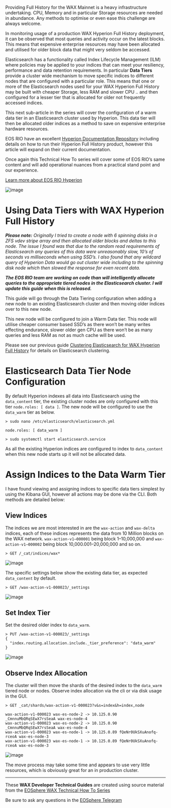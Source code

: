 Providing Full History for the WAX Mainnet is a heavy infrastructure undertaking. CPU, Memory and in particular Storage resources are needed in abundance. Any methods to optimise or even ease this challenge are always welcome.

In monitoring usage of a production WAX Hyperion Full History deployment, it can be observed that most queries and activity occur on the latest blocks. This means that expensive enterprise resources may have been allocated and utilised for older block data that might very seldom be accessed.

Elasticsearch has a functionality called Index Lifecycle Management (ILM) where policies may be applied to your indices that can meet your resiliency, performance and data retention requirements. In particular  **Data Tiers** provide a cluster wide mechanism to move specific indices to different nodes that are configured with a particular role. This means that one or more of the Elasticsearch nodes used for your WAX Hyperion Full History may be built with cheaper Storage, less RAM and slower CPU .. and then configured for a lesser tier that is allocated for older not frequently accessed indices.

This next sub-article in the series will cover the configuration of a warm data tier in an Elasticsearch cluster used by Hyperion. This data tier will then be allocated older indices as a method to save on expensive enterprise hardware resources.

EOS RIO have an excellent  [Hyperion Documentation Repository](https://hyperion.docs.eosrio.io/)  including details on how to run their Hyperion Full History product, however this article will expand on their current documentation.

Once again this Technical How To series will cover some of EOS RIO’s same content and will add operational nuances from a practical stand point and our experience.

[Learn more about EOS RIO Hyperion](https://eosrio.io/hyperion/)

![image](https://github.com/user-attachments/assets/2ce31a7d-8a87-48a4-b85a-b5bb1e0685a8)

# Using Data Tiers with WAX Hyperion Full History

**_Please note:_** _Originally I tried to create a node with 6 spinning disks in a ZFS vdev stripe array and then allocated older blocks and deltas to this node. The issue I found was that due to the random read requirements of Elasticsearch any queries of this data were unreasonably slow, 10’s of seconds vs milliseconds when using SSD’s. I also found that any wildcard query of Hyperion Data would go out cluster wide including to the spinning disk node which then slowed the response for even recent data._

**_The EOS RIO team are working on code than will intelligently allocate queries to the appropriate tiered nodes in the Elasticsearch cluster. I will update this guide when this is released._**

This guide will go through the Data Tiering configuration when adding a new node to an existing Elasticsearch cluster and then moving older indices over to this new node.

This new node will be configured to join a Warm Data tier. This node will utilise cheaper consumer based SSD’s as there won’t be many writes effecting endurance, slower older gen CPU as there won’t be as many queries and less RAM as not as much cache will be used.

Please see our previous guide  [Clustering Elasticsearch for WAX Hyperion Full History](https://docs.wax.io/operate/wax-hyperion/wax-clustering-elasticsearch-for-hyperion.html)  for details on Elasticsearch clustering.

# Elasticsearch Data Tier Node Configuration

By default Hyperion indexes all data into Elasticsearch using the  `data_content`  tier, the existing cluster nodes are only configured with this tier  `node.roles: [ data ]`. The new node will be configured to use the  `data_warm`  tier as below.

```
> sudo nano /etc/elasticsearch/elasticsearch.yml  
  
node.roles: [ data_warm ]  
  
> sudo systemctl start elasticsearch.service
```

As all the existing Hyperion indices are configured to index to  `data_content`  when this new node starts up it will not be allocated data.

# Assign Indices to the Data Warm Tier

I have found viewing and assigning indices to specific data tiers simplest by using the Kibana GUI, however all actions may be done via the CLI. Both methods are detailed below:

## View Indices

The indices we are most interested in are the  `wax-action`  and  `wax-delta`  indices, each of these indices represents the data from 10 Million blocks on the WAX network.  `wax-action-v1–000001`  being block 1–10,000,000 and  `wax-action-v1–000002`  being block 10,000.001–20,000,000 and so on.

```
> GET /_cat/indices/wax*
```

![image](https://github.com/user-attachments/assets/8c46dd0d-34d4-4a9c-a058-d09b8a071b07)


The specific settings below show the existing data tier, as expected  `data_content`  by default.

```
> GET /wax-action-v1-000023/_settings
```

![image](https://github.com/user-attachments/assets/82830550-359f-4129-94a3-403ff4803d1b)

## Set Index Tier

Set the desired older index to  `data_warm`.

```
> PUT /wax-action-v1-000023/_settings  
{  
  "index.routing.allocation.include._tier_preference": "data_warm"  
}
```

![image](https://github.com/user-attachments/assets/c9ced417-bb61-4e37-9a66-27c623c36f47)

## Observe Index Allocation

The cluster will then move the shards of the desired index to the  `data_warm`  tiered node or nodes. Observe index allocation via the cli or via disk usage in the GUI.

```
> GET _cat/shards/wax-action-v1-000023?v&s=index&h=index,node  
  
wax-action-v1-000023 wax-es-node-2 -> 10.125.0.90 _CmnnuMbQRqSEwX7rsSeaA wax-es-node-4  
wax-action-v1-000023 wax-es-node-2 -> 10.125.0.90 _CmnnuMbQRqSEwX7rsSeaA wax-es-node-4  
wax-action-v1-000023 wax-es-node-1 -> 10.125.0.89 fQeNr0UkSXuAnofq-rceoA wax-es-node-3  
wax-action-v1-000023 wax-es-node-1 -> 10.125.0.89 fQeNr0UkSXuAnofq-rceoA wax-es-node-3
```

![image](https://github.com/user-attachments/assets/e68130ee-7215-4272-8451-83331242f6e7)

The move process may take some time and appears to use very little resources, which is obviously great for an in production cluster.

---

These **WAX Developer Technical Guides** are created using source material from the [EOSphere WAX Technical How To Series](https://medium.com/eosphere/wax-technical-how-to/home)

Be sure to ask any questions in the  [EOSphere Telegram](https://t.me/eosphere_io)
